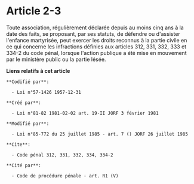 # Article 2-3

Toute association, régulièrement déclarée depuis au moins cinq ans à la date des faits, se proposant, par ses statuts, de
défendre ou d'assister l'enfance martyrisée, peut exercer les droits reconnus à la partie civile en ce qui concerne les
infractions définies aux articles 312, 331, 332, 333 et 334-2 du code pénal, lorsque l'action publique a été mise en
mouvement par le ministère public ou la partie lésée.

**Liens relatifs à cet article**

	**Codifié par**:

	  - Loi n°57-1426 1957-12-31

	**Créé par**:

	  - Loi n°81-82 1981-02-02 art. 19-II JORF 3 février 1981

	**Modifié par**:

	  - Loi n°85-772 du 25 juillet 1985 - art. 7 () JORF 26 juillet 1985

	**Cite**:

	  - Code pénal 312, 331, 332, 334, 334-2

	**Cité par**:

	  - Code de procédure pénale - art. R1 (V)
